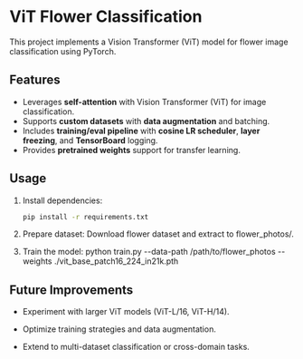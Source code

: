 # **ViT Flower Classification**

This project implements a Vision Transformer (ViT) model for flower image classification using PyTorch.

## **Features**

- Leverages **self-attention** with Vision Transformer (ViT) for image classification.  
- Supports **custom datasets** with **data augmentation** and batching.  
- Includes **training/eval pipeline** with **cosine LR scheduler**, **layer freezing**, and **TensorBoard** logging.  
- Provides **pretrained weights** support for transfer learning.  

## **Usage**

1. Install dependencies:  
   ```bash
   pip install -r requirements.txt
   
2. Prepare dataset: Download flower dataset and extract to flower_photos/.

3. Train the model: python train.py --data-path /path/to/flower_photos --weights ./vit_base_patch16_224_in21k.pth

## **Future Improvements**

- Experiment with larger ViT models (ViT-L/16, ViT-H/14).

- Optimize training strategies and data augmentation.

- Extend to multi-dataset classification or cross-domain tasks.
